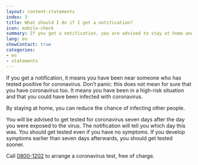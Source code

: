 ```yaml
---
layout: content-statements
index: 3
title: What should I do if I get a notification?
icon: mobile-check
summary: If you get a notification, you are advised to stay at home and get tested for coronavirus.  
lang: en
showContact: true
categories:
- en
- statements
---
```


If you get a notification, it means you have been near someone who has tested positive for coronavirus. Don’t panic: this does not mean for sure that you have coronavirus too. It means you have been in a high-risk situation and that you could have been infected with coronavirus. 

By staying at home, you can reduce the chance of infecting other people.
 
You will be advised to get tested for coronavirus seven days after the day you were exposed to the virus. The notification will tell you which day this was. You should get tested even if you have no symptoms. If you develop symptoms earlier than seven days afterwards, you should get tested sooner. 

Call [0800-1202](tel:+318001202) to arrange a coronavirus test, free of charge.

